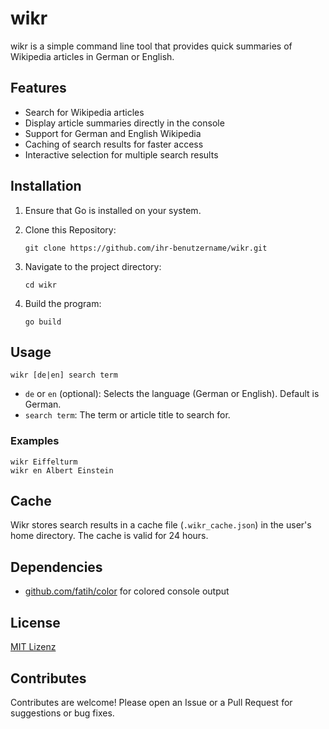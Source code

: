 # wikr

wikr is a simple command line tool that provides quick summaries of Wikipedia articles in German or English.

## Features

- Search for Wikipedia articles
- Display article summaries directly in the console
- Support for German and English Wikipedia
- Caching of search results for faster access
- Interactive selection for multiple search results

## Installation

1. Ensure that Go is installed on your system.
2. Clone this Repository:

   ```shell
   git clone https://github.com/ihr-benutzername/wikr.git
   ```

3. Navigate to the project directory:

   ```shell
   cd wikr
   ```

4. Build the program:

   ```shell
   go build
   ```

## Usage

```shell
wikr [de|en] search term
```

- `de` or `en` (optional): Selects the language (German or English). Default is German.
- `search term`: The term or article title to search for.

### Examples

```shell
wikr Eiffelturm
wikr en Albert Einstein
```

## Cache

Wikr stores search results in a cache file (`.wikr_cache.json`) in the user's home directory. The cache is valid for 24 hours.

## Dependencies

- [github.com/fatih/color](https://github.com/fatih/color) for colored console output

## License

[MIT Lizenz](LICENSE)

## Contributes

Contributes are welcome! Please open an Issue or a Pull Request for suggestions or bug fixes.
